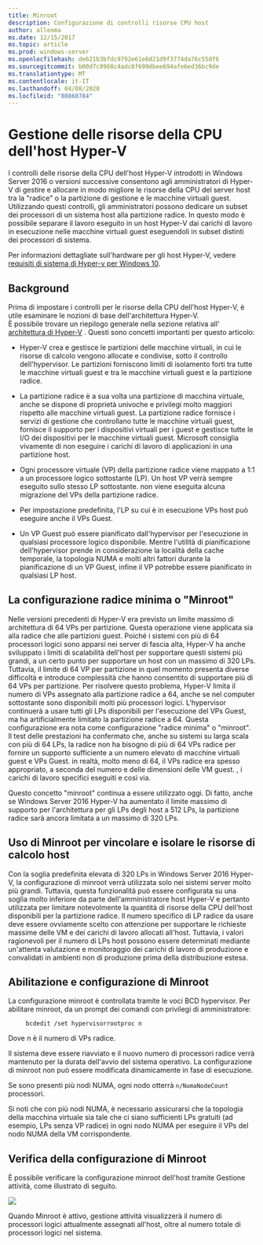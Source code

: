```yaml
---
title: Minroot
description: Configurazione di controlli risorse CPU host
author: allenma
ms.date: 12/15/2017
ms.topic: article
ms.prod: windows-server
ms.openlocfilehash: de621b3bfdc9792e61e6d21d9f3774da76c55df6
ms.sourcegitcommit: b00d7c8968c4adc8f699dbee694afe6ed36bc9de
ms.translationtype: MT
ms.contentlocale: it-IT
ms.lasthandoff: 04/08/2020
ms.locfileid: "80860784"
---
```

# <a name="hyper-v-host-cpu-resource-management"></a>Gestione delle risorse della CPU dell'host Hyper-V

I controlli delle risorse della CPU dell'host Hyper-V introdotti in Windows Server 2016 o versioni successive consentono agli amministratori di Hyper-V di gestire e allocare in modo migliore le risorse della CPU del server host tra la "radice" o la partizione di gestione e le macchine virtuali guest. Utilizzando questi controlli, gli amministratori possono dedicare un subset dei processori di un sistema host alla partizione radice. In questo modo è possibile separare il lavoro eseguito in un host Hyper-V dai carichi di lavoro in esecuzione nelle macchine virtuali guest eseguendoli in subset distinti dei processori di sistema.

Per informazioni dettagliate sull'hardware per gli host Hyper-V, vedere [requisiti di sistema di Hyper-v per Windows 10](https://docs.microsoft.com/virtualization/hyper-v-on-windows/reference/hyper-v-requirements).

## <a name="background"></a>Background

Prima di impostare i controlli per le risorse della CPU dell'host Hyper-V, è utile esaminare le nozioni di base dell'architettura Hyper-V.  
È possibile trovare un riepilogo generale nella sezione relativa all' [architettura di Hyper-V](https://docs.microsoft.com/windows-server/administration/performance-tuning/role/hyper-v-server/architecture) .
Questi sono concetti importanti per questo articolo:

* Hyper-V crea e gestisce le partizioni delle macchine virtuali, in cui le risorse di calcolo vengono allocate e condivise, sotto il controllo dell'hypervisor.  Le partizioni forniscono limiti di isolamento forti tra tutte le macchine virtuali guest e tra le macchine virtuali guest e la partizione radice.

* La partizione radice è a sua volta una partizione di macchina virtuale, anche se dispone di proprietà univoche e privilegi molto maggiori rispetto alle macchine virtuali guest.  La partizione radice fornisce i servizi di gestione che controllano tutte le macchine virtuali guest, fornisce il supporto per i dispositivi virtuali per i guest e gestisce tutte le I/O dei dispositivi per le macchine virtuali guest.  Microsoft consiglia vivamente di non eseguire i carichi di lavoro di applicazioni in una partizione host.

* Ogni processore virtuale (VP) della partizione radice viene mappato a 1:1 a un processore logico sottostante (LP).  Un host VP verrà sempre eseguito sullo stesso LP sottostante. non viene eseguita alcuna migrazione del VPs della partizione radice.  

* Per impostazione predefinita, l'LP su cui è in esecuzione VPs host può eseguire anche il VPs Guest.

* Un VP Guest può essere pianificato dall'hypervisor per l'esecuzione in qualsiasi processore logico disponibile.  Mentre l'utilità di pianificazione dell'hypervisor prende in considerazione la località della cache temporale, la topologia NUMA e molti altri fattori durante la pianificazione di un VP Guest, infine il VP potrebbe essere pianificato in qualsiasi LP host.

## <a name="the-minimum-root-or-minroot-configuration"></a>La configurazione radice minima o "Minroot"

Nelle versioni precedenti di Hyper-V era previsto un limite massimo di architettura di 64 VPs per partizione.  Questa operazione viene applicata sia alla radice che alle partizioni guest.  Poiché i sistemi con più di 64 processori logici sono apparsi nei server di fascia alta, Hyper-V ha anche sviluppato i limiti di scalabilità dell'host per supportare questi sistemi più grandi, a un certo punto per supportare un host con un massimo di 320 LPs.  Tuttavia, il limite di 64 VP per partizione in quel momento presenta diverse difficoltà e introduce complessità che hanno consentito di supportare più di 64 VPs per partizione.  Per risolvere questo problema, Hyper-V limita il numero di VPs assegnato alla partizione radice a 64, anche se nel computer sottostante sono disponibili molti più processori logici.  L'hypervisor continuerà a usare tutti gli LPs disponibili per l'esecuzione del VPs Guest, ma ha artificialmente limitato la partizione radice a 64.  Questa configurazione era nota come configurazione "radice minima" o "minroot".  Il test delle prestazioni ha confermato che, anche su sistemi su larga scala con più di 64 LPs, la radice non ha bisogno di più di 64 VPs radice per fornire un supporto sufficiente a un numero elevato di macchine virtuali guest e VPs Guest. in realtà, molto meno di 64, il VPs radice era spesso appropriato, a seconda del numero e delle dimensioni delle VM guest. , i carichi di lavoro specifici eseguiti e così via.

Questo concetto "minroot" continua a essere utilizzato oggi.  Di fatto, anche se Windows Server 2016 Hyper-V ha aumentato il limite massimo di supporto per l'architettura per gli LPs degli host a 512 LPs, la partizione radice sarà ancora limitata a un massimo di 320 LPs.

## <a name="using-minroot-to-constrain-and-isolate-host-compute-resources"></a>Uso di Minroot per vincolare e isolare le risorse di calcolo host
Con la soglia predefinita elevata di 320 LPs in Windows Server 2016 Hyper-V, la configurazione di minroot verrà utilizzata solo nei sistemi server molto più grandi.  Tuttavia, questa funzionalità può essere configurata su una soglia molto inferiore da parte dell'amministratore host Hyper-V e pertanto utilizzata per limitare notevolmente la quantità di risorse della CPU dell'host disponibili per la partizione radice.  Il numero specifico di LP radice da usare deve essere ovviamente scelto con attenzione per supportare le richieste massime delle VM e dei carichi di lavoro allocati all'host.  Tuttavia, i valori ragionevoli per il numero di LPs host possono essere determinati mediante un'attenta valutazione e monitoraggio dei carichi di lavoro di produzione e convalidati in ambienti non di produzione prima della distribuzione estesa.

## <a name="enabling-and-configuring-minroot"></a>Abilitazione e configurazione di Minroot

La configurazione minroot è controllata tramite le voci BCD hypervisor. Per abilitare minroot, da un prompt dei comandi con privilegi di amministratore:

```
     bcdedit /set hypervisorrootproc n
```
Dove n è il numero di VPs radice. 

Il sistema deve essere riavviato e il nuovo numero di processori radice verrà mantenuto per la durata dell'avvio del sistema operativo.  La configurazione di minroot non può essere modificata dinamicamente in fase di esecuzione.

Se sono presenti più nodi NUMA, ogni nodo otterrà `n/NumaNodeCount` processori.

Si noti che con più nodi NUMA, è necessario assicurarsi che la topologia della macchina virtuale sia tale che ci siano sufficienti LPs gratuiti (ad esempio, LPs senza VP radice) in ogni nodo NUMA per eseguire il VPs del nodo NUMA della VM corrispondente.

## <a name="verifying-the-minroot-configuration"></a>Verifica della configurazione di Minroot

È possibile verificare la configurazione minroot dell'host tramite Gestione attività, come illustrato di seguito.

![](./media/minroot-taskman.png)

Quando Minroot è attivo, gestione attività visualizzerà il numero di processori logici attualmente assegnati all'host, oltre al numero totale di processori logici nel sistema.
 

